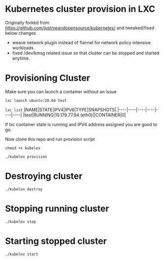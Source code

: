 # Kubernetes cluster provision in LXC
Originally forked from https://github.com/justmeandopensource/kubernetes/ and tweaked/fixed below changes

- weave network plugin instead of flannel for network policy intensive workloads
- fixed /dev/kmsg related issue so that cluster can be stopped and started anytime.

# Provisioning Cluster
Make sure you can launch a container without an issue

`lxc launch ubuntu:20.04 test`


`lxc list`
|NAME|STATE|IPV4|IPV6|TYPE|SNAPSHOTS|
|----|----|----|----|----|----|
|test|RUNNING|10.179.77.94 (eth0)||CONTAINER|0|


If lxc container state is running and IPV4 address assigned you are good to go.


Now clone this repo and run provision script
```
chmod +x kubelex
```

```
./kubelex provision
```

# Destroying cluster
```
./kubelex destroy
```

# Stopping running cluster
```
./kubelex stop
```

# Starting stopped cluster
```
./kubelex start
```
